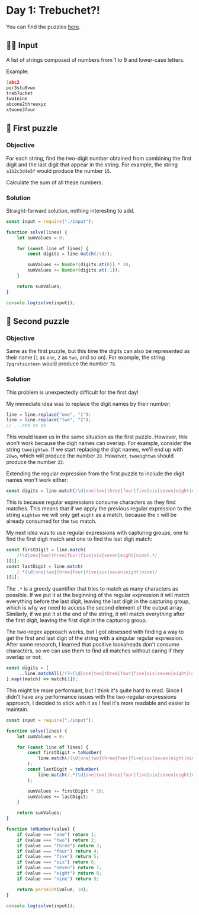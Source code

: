 # Day 1: Trebuchet?!

You can find the puzzles [here](https://adventofcode.com/2023/day/1).

## ✍🏼 Input

A list of strings composed of numbers from 1 to 9 and lower-case letters.

Example:

```js
1abc2
pqr3stu8vwx
treb7uchet
two1nine
abcone2threexyz
xtwone3four
```

## 🧩 First puzzle

### Objective

For each string, find the two-digit number obtained from combining the first digit and the last digit that appear in the string. For example, the string `a1b2c3d4e5f` would produce the number `15`.

Calculate the sum of all these numbers.

### Solution

Straight-forward solution, nothing interesting to add.

```js
const input = require("./input");

function solve(lines) {
    let sumValues = 0;

    for (const line of lines) {
        const digits = line.match(/\d/);

        sumValues += Number(digits.at(0)) * 10;
        sumValues += Number(digits.at(-1));
    }

    return sumValues;
}

console.log(solve(input));
```

## 🧩 Second puzzle

### Objective

Same as the first puzzle, but this time the digits can also be represented as their name (`1` as `one`, `2` as `two`, and so on). For example, the string `7pqrstsixteen` would produce the number `76`.

### Solution

This problem is unexpectedly difficult for the first day!

My immediate idea was to replace the digit names by their number:

```js
line = line.replace("one", "1");
line = line.replace("two", "2");
// ...and so on
```

This would leave us in the same situation as the first puzzle. However, this won't work because the digit names can overlap. For example, consider the string `twoeightwo`. If we start replacing the digit names, we'll end up with `28wo`, which will produce the number `28`. However, `twoeightwo` should produce the number `22`.

Extending the regular expression from the first puzzle to include the digit names won't work either:

```js
const digits = line.match(/\d|one|two|three|four|five|six|seven|eight|nine/);
```

This is because regular expressions consume characters as they find matches. This means that if we apply the previous regular expression to the string `eightwo` we will only get `eight` as a match, because the `t` will be already consumed for the `two` match.

My next idea was to use regular expressions with capturing groups, one to find the first digit match and one to find the last digit match:

```js
const firstDigit = line.match(
    /(\d|one|two|three|four|five|six|seven|eight|nine).*/
)[1];
const lastDigit = line.match(
    /.*(\d|one|two|three|four|five|six|seven|eight|nine)/
)[1];
```

The `.*` is a greedy quantifier that tries to match as many characters as possible. If we put it at the beginning of the regular expression it will match everything before the last digit, leaving the last digit in the capturing group, which is why we need to access the second element of the output array. Similarly, if we put it at the end of the string, it will match everything after the first digit, leaving the first digit in the capturing group.

The two-regex approach works, but I got obsessed with finding a way to get the first and last digit of the string with a singular regular expression. After some research, I learned that positive lookaheads don't consume characters, so we can use them to find all matches without caring if they overlap or not:

```js
const digits = [
    ...line.matchAll(/(?=(\d|one|two|three|four|five|six|seven|eight|nine))/g),
].map((match) => match[1]);
```

This might be more performant, but I think it's quite hard to read. Since I didn't have any performance issues with the two-regular-expressions approach, I decided to stick with it as I feel it's more readable and easier to maintain.

```js
const input = require("./input");

function solve(lines) {
    let sumValues = 0;

    for (const line of lines) {
        const firstDigit = toNumber(
            line.match(/(\d|one|two|three|four|five|six|seven|eight|nine).*/)[1]
        );
        const lastDigit = toNumber(
            line.match(/.*(\d|one|two|three|four|five|six|seven|eight|nine)/)[1]
        );

        sumValues += firstDigit * 10;
        sumValues += lastDigit;
    }

    return sumValues;
}

function toNumber(value) {
    if (value === "one") return 1;
    if (value === "two") return 2;
    if (value === "three") return 3;
    if (value === "four") return 4;
    if (value === "five") return 5;
    if (value === "six") return 6;
    if (value === "seven") return 7;
    if (value === "eight") return 8;
    if (value === "nine") return 9;

    return parseInt(value, 10);
}

console.log(solve(input));
```
